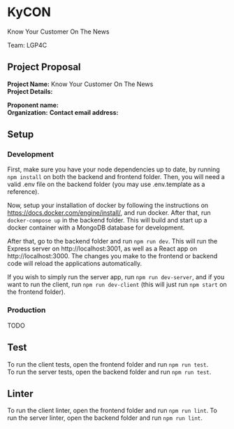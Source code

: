 # KyCON

Know Your Customer On The News

Team: LGP4C

## Project Proposal

**Project Name:** Know Your Customer On The News  
**Project Details:**

**Proponent name:**    
**Organization:** 
**Contact email address:** 

## Setup

### **Development**

First, make sure you have your node dependencies up to date, by running `npm install` on both the backend and frontend folder. Then, you will need a valid .env file on the backend folder (you may use .env.template as a reference).

Now, setup your installation of docker by following the instructions on https://docs.docker.com/engine/install/, and run docker. After that, run `docker-compose up` in the backend folder. This will build and start up a docker container with a MongoDB database for development.

After that, go to the backend folder and run `npm run dev`. This will run the Express server on http://localhost:3001, as well as a React app on http://localhost:3000. The changes you make to the frontend or backend code will reload the applications automatically.

If you wish to simply run the server app, run `npm run dev-server`, and if you want to run the client, run `npm run dev-client` (this will just run `npm start` on the frontend folder).

### **Production**

TODO

## Test

To run the client tests, open the frontend folder and run `npm run test`.  
To run the server tests, open the backend folder and run `npm run test`.

## Linter
 
To run the client linter, open the frontend folder and run `npm run lint`. 
To run the server linter, open the backend folder and run `npm run lint`. 
